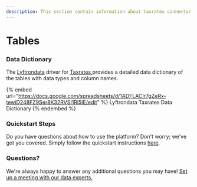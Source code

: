 ```yaml
---
description: This section contain information about taxrates connector tables information
---
```


# Tables

### Data Dictionary

The [Lyftrondata](https://www.lyftrondata.com/) driver for [Taxrates](https://www.lyftrondata.com/integration/commerce-analytics/tax-rates//)[ ](https://www.lyftrondata.com/integration/taxrates/)provides a detailed data dictionary of the tables with data types and column names.

{% embed url="https://docs.google.com/spreadsheets/d/1ADFLACIr7gZeRx-tewiD248FZ9Ser8K32RVSI1Rl5IE/edit" %}
Lyftrondata Taxrates Data Dictionary
{% endembed %}

### Quickstart Steps

Do you have questions about how to use the platform? Don't worry; we've got you covered. Simply follow the quickstart instructions [here](../README.md).

### Questions? <a href="#questions" id="questions"></a>

We're always happy to answer any additional questions you may have! [Set up a meeting with our data experts.](https://www.lyftrondata.com/book-a-meeting/)

